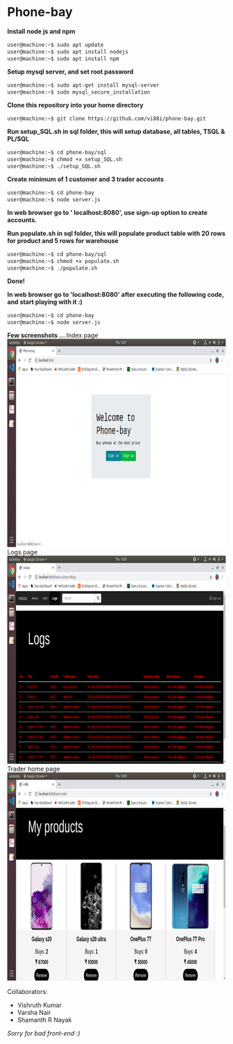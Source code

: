 # Phone-bay

<strong>Install node js and npm</strong>
```console
user@machine:~$ sudo apt update
user@machine:~$ sudo apt install nodejs
user@machine:~$ sudo apt install npm
```

<strong>Setup mysql server, and set root password</strong>
```console
user@machine:~$ sudo apt-get install mysql-server
user@machine:~$ sudo mysql_secure_installation
```

<strong>Clone this repository into your home directory</strong>
```console
user@machine:~$ git clone https://github.com/vi88i/phone-bay.git
```

<strong>Run setup_SQL.sh in sql folder, this will setup database, all tables, TSQL & PL/SQL</strong>
```console
user@machine:~$ cd phone-bay/sql
user@machine:~$ chmod +x setup_SQL.sh 
user@machine:~$ ./setup_SQL.sh
```

<strong>Create minimum of 1 customer and 3 trader accounts</strong>
```console
user@machine:~$ cd phone-bay
user@machine:~$ node server.js 
```
<strong>In web browser go to ' localhost:8080', use sign-up option to create accounts.</strong>

<strong>Run populate.sh in sql folder, this will populate product table with 20 rows for product and 5 rows for warehouse</strong>
```console
user@machine:~$ cd phone-bay/sql
user@machine:~$ chmod +x populate.sh 
user@machine:~$ ./populate.sh
```

<strong>Done!</strong>

<strong>In web browser go to 'localhost:8080' after executing the following code, and start playing with it :) </strong>
```console
user@machine:~$ cd phone-bay
user@machine:~$ node server.js 
```

<strong>Few screenshots ... </strong>
Index page
<img src="./public/assets/index.png" style="height: 480px; width:640px;"><br>
Logs page
<img src="./public/assets/logs.png" style="height: 480px; width:640px;"><br>
Trader home page
<img src="./public/assets/trader-home.png" style="height: 480px; width:640px;"><br>

Collaborators:
  * Vishruth Kumar 
  * Varsha Nair 
  * Shamanth R Nayak 

<i>Sorry for bad front-end :)</i>





















